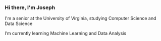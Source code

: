 ﻿### Hi there, I'm Joseph

I'm a senior at the University of Virginia, studying Computer Science and Data Science

I’m currently learning Machine Learning and Data Analysis
